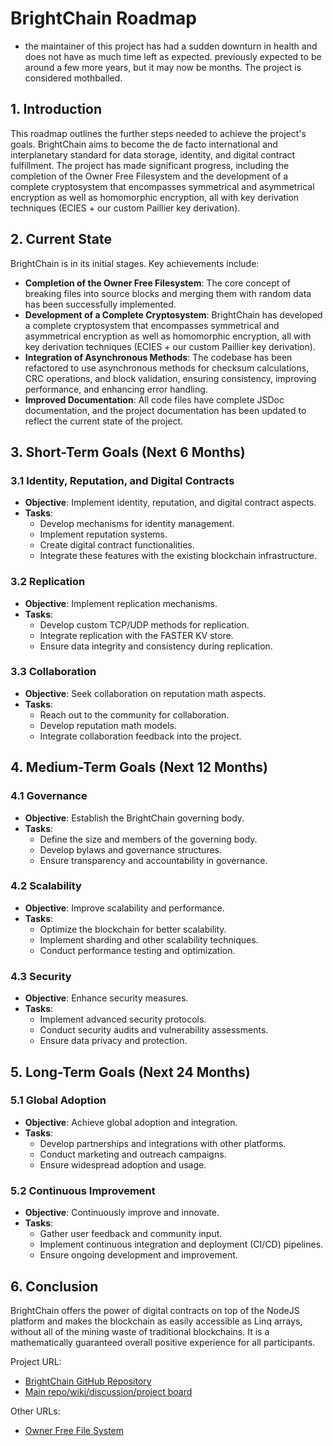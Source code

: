 # BrightChain Roadmap

* the maintainer of this project has had a sudden downturn in health and does not have as much time left as expected. previously expected to be around a few more years, but it may now be months. The project is considered mothballed.

## 1. Introduction

This roadmap outlines the further steps needed to achieve the project's goals. BrightChain aims to become the de facto international and interplanetary standard for data storage, identity, and digital contract fulfillment. The project has made significant progress, including the completion of the Owner Free Filesystem and the development of a complete cryptosystem that encompasses symmetrical and asymmetrical encryption as well as homomorphic encryption, all with key derivation techniques (ECIES + our custom Paillier key derivation).

## 2. Current State

BrightChain is in its initial stages. Key achievements include:

- **Completion of the Owner Free Filesystem**: The core concept of breaking files into source blocks and merging them with random data has been successfully implemented.
- **Development of a Complete Cryptosystem**: BrightChain has developed a complete cryptosystem that encompasses symmetrical and asymmetrical encryption as well as homomorphic encryption, all with key derivation techniques (ECIES + our custom Paillier key derivation).
- **Integration of Asynchronous Methods**: The codebase has been refactored to use asynchronous methods for checksum calculations, CRC operations, and block validation, ensuring consistency, improving performance, and enhancing error handling.
- **Improved Documentation**: All code files have complete JSDoc documentation, and the project documentation has been updated to reflect the current state of the project.

## 3. Short-Term Goals (Next 6 Months)

### 3.1 Identity, Reputation, and Digital Contracts

- **Objective**: Implement identity, reputation, and digital contract aspects.
- **Tasks**:
  - Develop mechanisms for identity management.
  - Implement reputation systems.
  - Create digital contract functionalities.
  - Integrate these features with the existing blockchain infrastructure.

### 3.2 Replication

- **Objective**: Implement replication mechanisms.
- **Tasks**:
  - Develop custom TCP/UDP methods for replication.
  - Integrate replication with the FASTER KV store.
  - Ensure data integrity and consistency during replication.

### 3.3 Collaboration

- **Objective**: Seek collaboration on reputation math aspects.
- **Tasks**:
  - Reach out to the community for collaboration.
  - Develop reputation math models.
  - Integrate collaboration feedback into the project.

## 4. Medium-Term Goals (Next 12 Months)

### 4.1 Governance

- **Objective**: Establish the BrightChain governing body.
- **Tasks**:
  - Define the size and members of the governing body.
  - Develop bylaws and governance structures.
  - Ensure transparency and accountability in governance.

### 4.2 Scalability

- **Objective**: Improve scalability and performance.
- **Tasks**:
  - Optimize the blockchain for better scalability.
  - Implement sharding and other scalability techniques.
  - Conduct performance testing and optimization.

### 4.3 Security

- **Objective**: Enhance security measures.
- **Tasks**:
  - Implement advanced security protocols.
  - Conduct security audits and vulnerability assessments.
  - Ensure data privacy and protection.

## 5. Long-Term Goals (Next 24 Months)

### 5.1 Global Adoption

- **Objective**: Achieve global adoption and integration.
- **Tasks**:
  - Develop partnerships and integrations with other platforms.
  - Conduct marketing and outreach campaigns.
  - Ensure widespread adoption and usage.

### 5.2 Continuous Improvement

- **Objective**: Continuously improve and innovate.
- **Tasks**:
  - Gather user feedback and community input.
  - Implement continuous integration and deployment (CI/CD) pipelines.
  - Ensure ongoing development and improvement.

## 6. Conclusion

BrightChain offers the power of digital contracts on top of the NodeJS platform and makes the blockchain as easily accessible as Linq arrays, without all of the mining waste of traditional blockchains. It is a mathematically guaranteed overall positive experience for all participants.

Project URL:

- [BrightChain GitHub Repository](https://github.com/Digital-Defiance/BrightChain)
- [Main repo/wiki/discussion/project board](https://github.com/Digital-Defiance/BrightChain)

Other URLs:

- [Owner Free File System](https://en.wikipedia.org/wiki/OFFSystem)
